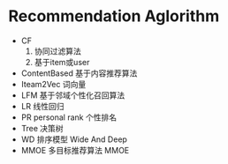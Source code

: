 #   Recommendation Aglorithm
  
- CF      
     1) 协同过滤算法   
     2) 基于item或user
- ContentBased  基于内容推荐算法
- Iteam2Vec     词向量
- LFM      基于邻域个性化召回算法
- LR            线性回归
- PR personal rank  个性排名
- Tree  决策树
- WD    排序模型    Wide And Deep
- MMOE  多目标推荐算法    MMOE
